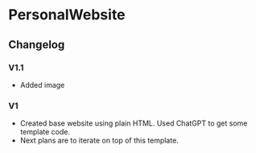 # PersonalWebsite

## Changelog

### V1.1
- Added image

### V1
- Created base website using plain HTML. Used ChatGPT to get some template code.
- Next plans are to iterate on top of this template.